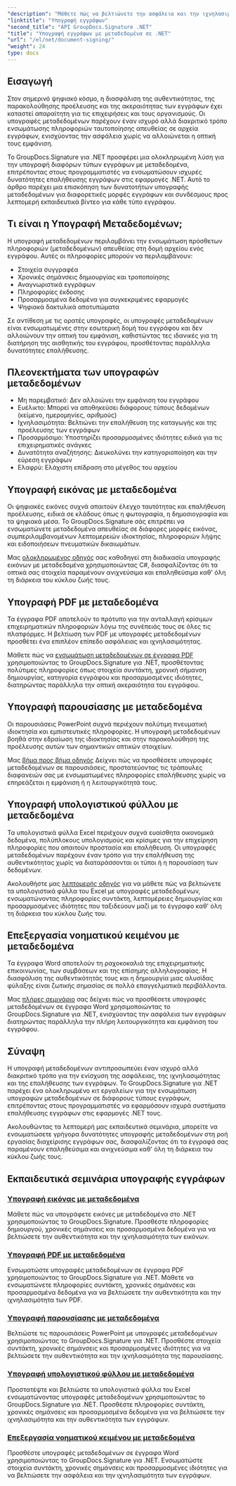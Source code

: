 ```yaml
---
"description": "Μάθετε πώς να βελτιώνετε την ασφάλεια και την ιχνηλασιμότητα των εγγράφων ενσωματώνοντας υπογραφές μεταδεδομένων σε διάφορες μορφές αρχείων χρησιμοποιώντας το GroupDocs.Signature για .NET. Πλήρη εκπαιδευτικά σεμινάρια για αρχεία PDF, Word, Excel, PowerPoint και εικόνας."
"linktitle": "Υπογραφή εγγράφων"
"second_title": "API GroupDocs.Signature .NET"
"title": "Υπογραφή εγγράφων με μεταδεδομένα σε .NET"
"url": "/el/net/document-signing/"
"weight": 24
type: docs
---
```

## Εισαγωγή

Στον σημερινό ψηφιακό κόσμο, η διασφάλιση της αυθεντικότητας, της παρακολούθησης προέλευσης και της ακεραιότητας των εγγράφων έχει καταστεί απαραίτητη για τις επιχειρήσεις και τους οργανισμούς. Οι υπογραφές μεταδεδομένων παρέχουν έναν ισχυρό αλλά διακριτικό τρόπο ενσωμάτωσης πληροφοριών ταυτοποίησης απευθείας σε αρχεία εγγράφων, ενισχύοντας την ασφάλεια χωρίς να αλλοιώνεται η οπτική τους εμφάνιση.

Το GroupDocs.Signature για .NET προσφέρει μια ολοκληρωμένη λύση για την υπογραφή διαφόρων τύπων εγγράφων με μεταδεδομένα, επιτρέποντας στους προγραμματιστές να ενσωματώσουν ισχυρές δυνατότητες επαλήθευσης εγγράφων στις εφαρμογές .NET. Αυτό το άρθρο παρέχει μια επισκόπηση των δυνατοτήτων υπογραφής μεταδεδομένων για διαφορετικές μορφές εγγράφων και συνδέσμους προς λεπτομερή εκπαιδευτικά βίντεο για κάθε τύπο εγγράφου.

## Τι είναι η Υπογραφή Μεταδεδομένων;

Η υπογραφή μεταδεδομένων περιλαμβάνει την ενσωμάτωση πρόσθετων πληροφοριών (μεταδεδομένων) απευθείας στη δομή αρχείου ενός εγγράφου. Αυτές οι πληροφορίες μπορούν να περιλαμβάνουν:

- Στοιχεία συγγραφέα
- Χρονικές σημάνσεις δημιουργίας και τροποποίησης
- Αναγνωριστικά εγγράφων
- Πληροφορίες έκδοσης
- Προσαρμοσμένα δεδομένα για συγκεκριμένες εφαρμογές
- Ψηφιακά δακτυλικά αποτυπώματα

Σε αντίθεση με τις ορατές υπογραφές, οι υπογραφές μεταδεδομένων είναι ενσωματωμένες στην εσωτερική δομή του εγγράφου και δεν αλλοιώνουν την οπτική του εμφάνιση, καθιστώντας τες ιδανικές για τη διατήρηση της αισθητικής του εγγράφου, προσθέτοντας παράλληλα δυνατότητες επαλήθευσης.

## Πλεονεκτήματα των υπογραφών μεταδεδομένων

- Μη παρεμβατικό: Δεν αλλοιώνει την εμφάνιση του εγγράφου
- Ευέλικτο: Μπορεί να αποθηκεύσει διάφορους τύπους δεδομένων (κείμενο, ημερομηνίες, αριθμούς)
- Ιχνηλασιμότητα: Βελτιώνει την επαλήθευση της καταγωγής και της προέλευσης των εγγράφων
- Προσαρμόσιμο: Υποστηρίζει προσαρμοσμένες ιδιότητες ειδικά για τις επιχειρηματικές ανάγκες
- Δυνατότητα αναζήτησης: Διευκολύνει την κατηγοριοποίηση και την εύρεση εγγράφων
- Ελαφρύ: Ελάχιστη επίδραση στο μέγεθος του αρχείου

## Υπογραφή εικόνας με μεταδεδομένα

Οι ψηφιακές εικόνες συχνά απαιτούν έλεγχο ταυτότητας και επαλήθευση προέλευσης, ειδικά σε κλάδους όπως η φωτογραφία, η δημοσιογραφία και τα ψηφιακά μέσα. Το GroupDocs.Signature σάς επιτρέπει να ενσωματώνετε μεταδεδομένα απευθείας σε διάφορες μορφές εικόνας, συμπεριλαμβανομένων λεπτομερειών ιδιοκτησίας, πληροφοριών λήψης και ειδοποιήσεων πνευματικών δικαιωμάτων.

Μας [ολοκληρωμένος οδηγός](./sign-image-with-metadata/) σας καθοδηγεί στη διαδικασία υπογραφής εικόνων με μεταδεδομένα χρησιμοποιώντας C#, διασφαλίζοντας ότι τα οπτικά σας στοιχεία παραμένουν ανιχνεύσιμα και επαληθεύσιμα καθ' όλη τη διάρκεια του κύκλου ζωής τους.

## Υπογραφή PDF με μεταδεδομένα

Τα έγγραφα PDF αποτελούν το πρότυπο για την ανταλλαγή κρίσιμων επιχειρηματικών πληροφοριών λόγω της συνέπειάς τους σε όλες τις πλατφόρμες. Η βελτίωση των PDF με υπογραφές μεταδεδομένων προσθέτει ένα επιπλέον επίπεδο ασφάλειας και ιχνηλασιμότητας.

Μάθετε πώς να [ενσωμάτωση μεταδεδομένων σε έγγραφα PDF](./sign-pdf-with-metadata/) χρησιμοποιώντας το GroupDocs.Signature για .NET, προσθέτοντας πολύτιμες πληροφορίες όπως στοιχεία συντάκτη, χρονική σήμανση δημιουργίας, κατηγορία εγγράφου και προσαρμοσμένες ιδιότητες, διατηρώντας παράλληλα την οπτική ακεραιότητα του εγγράφου.

## Υπογραφή παρουσίασης με μεταδεδομένα

Οι παρουσιάσεις PowerPoint συχνά περιέχουν πολύτιμη πνευματική ιδιοκτησία και εμπιστευτικές πληροφορίες. Η υπογραφή μεταδεδομένων βοηθά στην εδραίωση της ιδιοκτησίας και στην παρακολούθηση της προέλευσης αυτών των σημαντικών οπτικών στοιχείων.

Μας [βήμα προς βήμα οδηγός](./sign-presentation-with-metadata/) Δείχνει πώς να προσθέσετε υπογραφές μεταδεδομένων σε παρουσιάσεις, προστατεύοντας τις τράπουλες διαφανειών σας με ενσωματωμένες πληροφορίες επαλήθευσης χωρίς να επηρεάζεται η εμφάνιση ή η λειτουργικότητά τους.

## Υπογραφή υπολογιστικού φύλλου με μεταδεδομένα

Τα υπολογιστικά φύλλα Excel περιέχουν συχνά ευαίσθητα οικονομικά δεδομένα, πολύπλοκους υπολογισμούς και κρίσιμες για την επιχείρηση πληροφορίες που απαιτούν προστασία και επαλήθευση. Οι υπογραφές μεταδεδομένων παρέχουν έναν τρόπο για την επαλήθευση της αυθεντικότητας χωρίς να διαταράσσονται οι τύποι ή η παρουσίαση των δεδομένων.

Ακολουθήστε μας [λεπτομερής οδηγός](./sign-spreadsheet-with-metadata/) για να μάθετε πώς να βελτιώνετε τα υπολογιστικά φύλλα του Excel με υπογραφές μεταδεδομένων, ενσωματώνοντας πληροφορίες συντάκτη, λεπτομέρειες δημιουργίας και προσαρμοσμένες ιδιότητες που ταξιδεύουν μαζί με το έγγραφο καθ' όλη τη διάρκεια του κύκλου ζωής του.

## Επεξεργασία νοηματικού κειμένου με μεταδεδομένα

Τα έγγραφα Word αποτελούν τη ραχοκοκαλιά της επιχειρηματικής επικοινωνίας, των συμβάσεων και της επίσημης αλληλογραφίας. Η διασφάλιση της αυθεντικότητάς τους και η δημιουργία μιας αλυσίδας φύλαξης είναι ζωτικής σημασίας σε πολλά επαγγελματικά περιβάλλοντα.

Μας [πλήρες σεμινάριο](./sign-word-processing-with-metadata/) σας δείχνει πώς να προσθέσετε υπογραφές μεταδεδομένων σε έγγραφα Word χρησιμοποιώντας το GroupDocs.Signature για .NET, ενισχύοντας την ασφάλεια των εγγράφων διατηρώντας παράλληλα την πλήρη λειτουργικότητα και εμφάνιση του εγγράφου.

## Σύναψη

Η υπογραφή μεταδεδομένων αντιπροσωπεύει έναν ισχυρό αλλά διακριτικό τρόπο για την ενίσχυση της ασφάλειας, της ιχνηλασιμότητας και της επαλήθευσης των εγγράφων. Το GroupDocs.Signature για .NET παρέχει ένα ολοκληρωμένο κιτ εργαλείων για την ενσωμάτωση υπογραφών μεταδεδομένων σε διάφορους τύπους εγγράφων, επιτρέποντας στους προγραμματιστές να εφαρμόσουν ισχυρά συστήματα επαλήθευσης εγγράφων στις εφαρμογές .NET τους.

Ακολουθώντας τα λεπτομερή μας εκπαιδευτικά σεμινάρια, μπορείτε να ενσωματώσετε γρήγορα δυνατότητες υπογραφής μεταδεδομένων στη ροή εργασίας διαχείρισης εγγράφων σας, διασφαλίζοντας ότι τα έγγραφά σας παραμένουν επαληθεύσιμα και ανιχνεύσιμα καθ' όλη τη διάρκεια του κύκλου ζωής τους.

## Εκπαιδευτικά σεμινάρια υπογραφής εγγράφων
### [Υπογραφή εικόνας με μεταδεδομένα](./sign-image-with-metadata/)
Μάθετε πώς να υπογράφετε εικόνες με μεταδεδομένα στο .NET χρησιμοποιώντας το GroupDocs.Signature. Προσθέστε πληροφορίες δημιουργού, χρονικές σημάνσεις και προσαρμοσμένα δεδομένα για να βελτιώσετε την αυθεντικότητα και την ιχνηλασιμότητα των εικόνων.

### [Υπογραφή PDF με μεταδεδομένα](./sign-pdf-with-metadata/)
Ενσωματώστε υπογραφές μεταδεδομένων σε έγγραφα PDF χρησιμοποιώντας το GroupDocs.Signature για .NET. Μάθετε να ενσωματώνετε πληροφορίες συντάκτη, χρονικές σημάνσεις και προσαρμοσμένα δεδομένα για να βελτιώσετε την αυθεντικότητα και την ιχνηλασιμότητα των PDF.

### [Υπογραφή παρουσίασης με μεταδεδομένα](./sign-presentation-with-metadata/)
Βελτιώστε τις παρουσιάσεις PowerPoint με υπογραφές μεταδεδομένων χρησιμοποιώντας το GroupDocs.Signature για .NET. Προσθέστε στοιχεία συντάκτη, χρονικές σημάνσεις και προσαρμοσμένες ιδιότητες για να βελτιώσετε την αυθεντικότητα και την ιχνηλασιμότητα της παρουσίασης.

### [Υπογραφή υπολογιστικού φύλλου με μεταδεδομένα](./sign-spreadsheet-with-metadata/)
Προστατέψτε και βελτιώστε τα υπολογιστικά φύλλα του Excel ενσωματώνοντας υπογραφές μεταδεδομένων χρησιμοποιώντας το GroupDocs.Signature για .NET. Προσθέστε πληροφορίες συντάκτη, χρονικές σημάνσεις και προσαρμοσμένα δεδομένα για να βελτιώσετε την ιχνηλασιμότητα και την αυθεντικότητα των εγγράφων.

### [Επεξεργασία νοηματικού κειμένου με μεταδεδομένα](./sign-word-processing-with-metadata/)
Προσθέστε υπογραφές μεταδεδομένων σε έγγραφα Word χρησιμοποιώντας το GroupDocs.Signature για .NET. Ενσωματώστε στοιχεία συντάκτη, χρονικές σημάνσεις και προσαρμοσμένες ιδιότητες για να βελτιώσετε την ασφάλεια και την ιχνηλασιμότητα των εγγράφων.